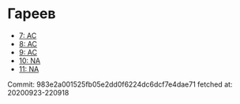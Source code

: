 # Гареев
- [7: AC](7.md)
- [8: AC](8.md)
- [9: AC](9.md)
- [10: NA](10.md)
- [11: NA](11.md)

Commit: 983e2a001525fb05e2dd0f6224dc6dcf7e4dae71
 fetched at: 20200923-220918
